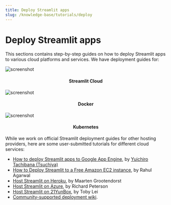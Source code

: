 ```yaml
---
title: Deploy Streamlit apps
slug: /knowledge-base/tutorials/deploy
---
```


# Deploy Streamlit apps

This sections contains step-by-step guides on how to deploy Streamlit apps to various cloud platforms and services. We have deployment guides for:

<TileContainer>
<RefCard href="/streamlit-cloud/get-started">

<Image pure alt="screenshot" src="/images/deploy/streamlit-cloud.png" />

<h4 align="center">Streamlit Cloud</h4>

</RefCard>

<RefCard href="/knowledge-base/tutorials/deploy/docker">

<Image pure alt="screenshot" src="/images/deploy/docker.png" />

<h4 align="center">Docker</h4>

</RefCard>

<RefCard href="/knowledge-base/tutorials/deploy/kubernetes">

<Image pure alt="screenshot" src="/images/deploy/kubernetes.png" />

<h4 align="center">Kubernetes</h4>

</RefCard>
</TileContainer>

While we work on official Streamlit deployment guides for other hosting providers, here are some user-submitted tutorials for different cloud services:

- [How to deploy Streamlit apps to Google App Engine](https://dev.to/whitphx/how-to-deploy-streamlit-apps-to-google-app-engine-407o), by [Yuichiro Tachibana (Tsuchiya)](https://discuss.streamlit.io/u/whitphx/summary)
- [How to Deploy Streamlit to a Free Amazon EC2 instance](https://towardsdatascience.com/how-to-deploy-a-streamlit-app-using-an-amazon-free-ec2-instance-416a41f69dc3), by Rahul Agarwal
- [Host Streamlit on Heroku](https://towardsdatascience.com/quickly-build-and-deploy-an-application-with-streamlit-988ca08c7e83), by Maarten Grootendorst
- [Host Streamlit on Azure](https://towardsdatascience.com/deploying-a-streamlit-web-app-with-azure-app-service-1f09a2159743), by Richard Peterson
- [Host Streamlit on 21YunBox](https://www.21yunbox.com/docs/#/deploy-streamlit), by Toby Lei
- [Community-supported deployment wiki](https://discuss.streamlit.io/t/streamlit-deployment-guide-wiki/5099).
